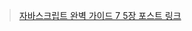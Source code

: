 > [자바스크립트 완벽 가이드 7 5장 포스트 링크](https://1-blue.github.io/posts/%EC%9E%90%EB%B0%94%EC%8A%A4%ED%81%AC%EB%A6%BD%ED%8A%B8-%EC%99%84%EB%B2%BD-%EA%B0%80%EC%9D%B4%EB%93%9C-5%EC%9E%A5/)
